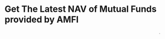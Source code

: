 <h1>Get The Latest NAV of Mutual Funds provided by AMFI</h1>
<marquee>--still in production</marquee>
